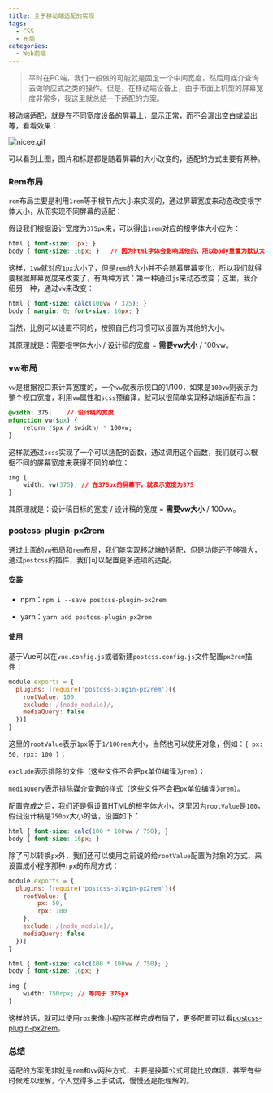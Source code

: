 ```yaml
---
title: 关于移动端适配的实现
tags:
  - CSS
  - 布局
categories:
  - Web前端
---
```


> 平时在PC端，我们一般做的可能就是固定一个中间宽度，然后用媒介查询去做响应式之类的操作。但是，在移动端设备上，由于市面上机型的屏幕宽度非常多，我这里就总结一下适配的方案。

移动端适配，就是在不同宽度设备的屏幕上，显示正常，而不会漏出空白或溢出等，看看效果：

![nicee.gif](https://p6-juejin.byteimg.com/tos-cn-i-k3u1fbpfcp/488979eb67c44c949c3904bae1b1e6b3~tplv-k3u1fbpfcp-watermark.image)


可以看到上图，图片和标题都是随着屏幕的大小改变的，适配的方式主要有两种。

### Rem布局

`rem`布局主要是利用`1rem`等于根节点大小来实现的，通过屏幕宽度来动态改变根字体大小，从而实现不同屏幕的适配：

假设我们根据设计宽度为`375px`来，可以得出`1rem`对应的根字体大小应为：

```css
html { font-size: 1px; }
body { font-size: 16px; }   // 因为html字体会影响其他的，所以body重置为默认大小
```

这样，`1vw`就对应`1px`大小了，但是`rem`的大小并不会随着屏幕变化，所以我们就得要根据屏幕宽度来改变了，有两种方式：第一种通过`js`来动态改变；这里，我介绍另一种，通过`vw`来改变：

```css
html { font-size: calc(100vw / 375); }
body { margin: 0; font-size: 16px; }
```
当然，比例可以设置不同的，按照自己的习惯可以设置为其他的大小。

其原理就是：需要根字体大小 / 设计稿的宽度 = **需要vw大小** / 100vw。

### vw布局

`vw`是根据视口来计算宽度的，一个`vw`就表示视口的1/100，如果是`100vw`则表示为整个视口宽度，利用`vw`属性和`scss`预编译，就可以很简单实现移动端适配布局：

```css
@width: 375;    // 设计稿的宽度
@function vw($px) {
    return ($px / $width) * 100vw;
}
```

这样就通过`scss`实现了一个可以适配的函数，通过调用这个函数，我们就可以根据不同的屏幕宽度来获得不同的单位：

```css
img {
    width: vw(375); // 在375px的屏幕下，就表示宽度为375
}
```

其原理就是：设计稿目标的宽度 / 设计稿的宽度 = **需要vw大小** / 100vw。

### postcss-plugin-px2rem

通过上面的`vw`布局和`rem`布局，我们能实现移动端的适配，但是功能还不够强大，通过`postcss`的插件，我们可以配置更多选项的适配。

#### 安装

-   npm：`npm i --save postcss-plugin-px2rem`

<!---->

-   yarn：`yarn add postcss-plugin-px2rem`

#### 使用

基于Vue可以在`vue.config.js`或者新建`postcss.config.js`文件配置`px2rem`插件：

```js
module.exports = {
  plugins: [require('postcss-plugin-px2rem')({
    rootValue: 100,
    exclude: /(node_module)/,
    mediaQuery: false
  })]
}
```

这里的`rootValue`表示`1px`等于`1/100rem`大小，当然也可以使用对象，例如：`{ px: 50, rpx: 100 }`；

`exclude`表示排除的文件（这些文件不会把`px`单位编译为`rem`）；

`mediaQuery`表示排除媒介查询的样式（这些文件不会把`px`单位编译为`rem`）。

配置完成之后，我们还是得设置HTML的根字体大小，这里因为`rootValue`是`100`，假设设计稿是`750px`大小的话，设置如下：

```css
html { font-size: calc(100 * 100vw / 750); }
body { font-size: 16px; }
```

除了可以转换`px`外，我们还可以使用之前说的给`rootValue`配置为对象的方式，来设置成小程序那种`rpx`的布局方式：

```js
module.exports = {
  plugins: [require('postcss-plugin-px2rem')({
    rootValue: {
        px: 50,
        rpx: 100
    },
    exclude: /(node_module)/,
    mediaQuery: false
  })]
}
```

```css
html { font-size: calc(100 * 100vw / 750); }
body { font-size: 16px; }
​
img {
    width: 750rpx; // 等同于 375px
}
```

这样的话，就可以使用`rpx`来像小程序那样完成布局了，更多配置可以看[postcss-plugin-px2rem](https://github.com/pigcan/postcss-plugin-px2rem#readme)。

### 总结

适配的方案无非就是`rem`和`vw`两种方式，主要是换算公式可能比较麻烦，甚至有些时候难以理解，个人觉得多上手试试，慢慢还是能理解的。